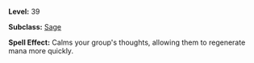 <!-- TITLE: Spell: Gift Of Pure Thought -->

**Level:** 39

**Subclass:** [Sage](sage)

**Spell Effect:** Calms your group's thoughts, allowing them to regenerate mana more quickly.
